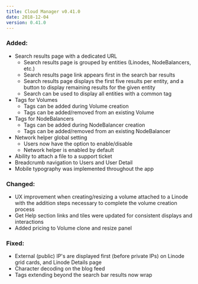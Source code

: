 ```yaml
---
title: Cloud Manager v0.41.0
date: 2018-12-04
version: 0.41.0
---
```


### Added:

- Search results page with a dedicated URL
    - Search results page is grouped by entities (Linodes, NodeBalancers, etc.)
    - Search results page link appears first in the search bar results
    - Search results page displays the first five results per entity, and a button to display remaining results for the given entity
    - Search can be used to display all entities with a common tag
- Tags for Volumes
    - Tags can be added during Volume creation
    - Tags can be added/removed from an existing Volume
- Tags for NodeBalancers
    - Tags can be added during NodeBalancer creation
    - Tags can be added/removed from an existing NodeBalancer
- Network helper global setting
    - Users now have the option to enable/disable
    - Network helper is enabled by default
- Ability to attach a file to a support ticket
- Breadcrumb navigation to Users and User Detail
- Mobile typography was implemented throughout the app

### Changed:

- UX improvement when creating/resizing a volume attached to a Linode with the addition steps necessary to complete the volume creation process
- Get Help section links and tiles were updated for consistent displays and interactions
- Added pricing to Volume clone and resize panel

### Fixed:

- External (public) IP's are displayed first (before private IPs) on Linode grid cards, and Linode Details page
- Character decoding on the blog feed
- Tags extending beyond the search bar results now wrap
